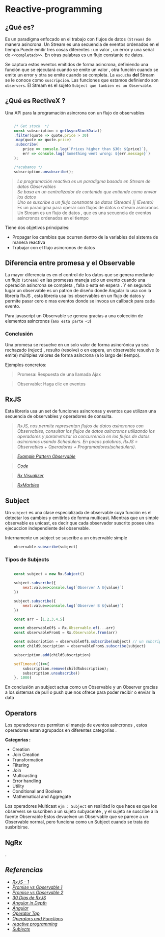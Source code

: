 # **Reactive-programming**

## ¿Qué es?

Es un paradigma enfocado en el trabajo con flujos de datos `(Stream)` de manera asincrona. Un Stream es una secuencia de eventos ordenados en el tiempo.Puede emitir tres cosas diferentes : un valor , un error y una señal de `<<completado>>`. En otras palabras es un flujo constante de datos.

Se captura estos eventos emitidos de forma asincrona, definiendo una función que se ejecutará cuando se emite un valor , otra función cuando se emite un error y otra se emite cuando se completa. La `escucha` **del** Stream se le conoce como `suscripcion`.
Las funciones que estamos definiendo son `observers`. El Stream es el sujeto `Subject que tambien es un Observable`.

## **¿Qué es RectiveX ?**

Una API para la programación asincrona con un flujo de observables

````javascript

    /* Get stock  */
    const subscription = getAsyncStockData()
    .filter(quote => quote.price > 30)
    .map(quote => quote.price)
    .subscribe(
        price => console.log(`Prices higher than $30: ${price}`),
        err => console.log(`Something went wrong: ${err.message}`)
    );

    /*acabamos */
    subscription.unsubscribe();

````

> *La programación reactiva es un paradigma basado en Stream de datos Observables*
> <br>*Se basa en un centralizador de contenido que entiende como enviar los datos*
> <br>*Uno se suscribe a un flujo constrante de datos (Stream) || (Evento)*
> <br> Es un paradigma para operar con flujos de datos o stream asincronos
> <br> Un Stream es un flujo de datos , que es una secuencia de eventos asincronos ordenados en el tiempo

Tiene dos objetivos principales:

- Propagar los cambios que ocurren dentro de la variables del sistema de manera reactiva
- Trabajar con el flujo asincronos de datos

## **Diferencia entre promesa y el Observable**

La mayor diferencia es en el control de los datos que se genera mediante un flujo `(Stream)`
en las promesas maneja solo un evento cuando una operación asincrona se completa , falla o esta en espera .
Y en segundo lugar un observable es un patron de diseño donde Angular lo usa con la libreria RxJS , esta libreria usa los observables en un flujo de datos y permite pasar cero o mas eventos donde se invoca un callback para cada evento.

Para javascript un Observable se genera gracias a una colección de elementos asincronos (`amo esta parte <3`)

### **Conclusión**

Una promesa se resuelve en un solo valor de forma asincrónica ya sea rechazado (reject) , resulto (resolve) o en espera, un observable resuelve (o emite) múltiples valores de forma asíncrona (a lo largo del tiempo).

Ejemplos concretos:

> Promesa: Respuesta de una llamada Ajax

> Observable: Haga clic en eventos

## **RxJS**

Esta libreria usa un set de funciones asincronas y eventos que utilizan una secuencia de observables y operadores de consulta.

> *RxJS, nos permite representan flujos de datos asíncronos con Observables, consultar los flujos de datos asíncronos utilizando los operadores y parametrizar la concurrencia en los flujos de datos asíncronos usando Schedulers. En pocas palabras, RxJS = Observables + Operadores + Programadores(schedulers).*

> *[*Example Pattern Observable*](https://gist.github.com/MaurickThom/c422815b5ccbeded727bad0dd4a4c3fc)*

> *[*Code*](https://github.com/MaurickThom/Reactive-programming/blob/master/001/rxjs1/src/app/app.component.ts)*

> *[*Rx Visualizer*](https://rxviz.com)*

> *[*RxMarbles*](https://rxmarbles.com/#from)*

## **Subject**

Un `subject` es una clase especializada de observable cuya función es el detectar los cambios y emitirlos de forma multicast.
Mientras que un simple observable es unicast, es decir que cada observador suscrito posee uina ejecuccion independiente del observable.

Internamente un subject se suscribe a un observable simple

````javascript
    observable.subscribe(subject)
````

### **Tipos de Subjects**

````javascript

    const subject = new Rx.Subject()

    subject.subscribe({
        next:value=>console.log(`Observer A ${value}`)
    })

    subject.subscribe({
        next:value=>console.log(`Observer B ${value}`)
    })

    const arr = [1,2,3,4,5]

    const observableOf$ = Rx.Observable.of(...arr)
    const observableFrom$ = Rx.Observable.from(arr)

    const subscription = observableOf$.subscribe(subject) // un subcription es un objecto que representa un objeto desechable
    const childSubscription = observableFrom$.subscribe(subject)

    subscription.add(childSubscription)

    setTimeout(()=>{
        subscription.remove(childSubscription);
        subscription.unsubscribe()
    }, 1000)

````

En conclusión un subject actua como un Observable y un Observer gracias a los sistemas de pull
o push que nos ofrece para poder recibir o enviar la data

## **Operators**

Los operadores nos permiten el manejo de eventos asincronos , estos operadores estan agrupados en diferentes categorias .

**Categorias :**

- Creation
- Join Creation
- Transformation
- Filtering
- Join
- Multicasting
- Error handling
- Utility
- Conditional and Boolean
- Mathematical and Aggregate 

Los operadores Multicast `ejm : Subject` en realidad lo que hace es que los observers se suscriben a un sujeto subyacente , y el sujeto se suscribe a la fuente Observable
Estos devuelven un Observable que se parece a un Observable normal, pero funciona como un Subject cuando se trata de susbribirse.

## **NgRx**

.

## *Referencias*

- [*RxJS - 1*](https://www.adictosaltrabajo.com/2017/11/14/programacion-reactiva-uso-de-la-libreria-rxjs/)
- [*Promise vs Observable 1*](https://es.stackoverflow.com/questions/74930/angular-diferencia-entre-observable-y-promise)
- [*Promise vs Observable 2*](https://www.arquitecturajava.com/promise-vs-observable-en-javascript/)
- [*30 Dias de RxJS*](https://medium.com/@jorgeucano/30-días-con-rxjs-día-1-e911e68f6063)
- [*Angular in Depth*](https://blog.angularindepth.com/the-best-way-to-unsubscribe-rxjs-observable-in-the-angular-applications-d8f9aa42f6a0)
- [*Angular*](https://www.concretepage.com/angular/)
- [*Operator Tap*](https://www.concretepage.com/angular/angular-rxjs-tap)
- [*Operators and Functions*](https://blog.angularindepth.com/mastering-rxjs-operators-and-functions-that-can-bite-you-when-you-dont-expect-cb2047cf5d4c)
- [*reactive programming*](https://pablomagaz.com/blog/programacion-reactiva-con-rxjs)
- [*Subjects*](https://pablomagaz.com/blog/rxjs-subjects-que-son-como-funcionan)
